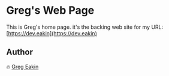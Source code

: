 # Greg's Web Page

This is Greg's home page.
it's the backing web site for my URL: [https://dev.eakin](https://dev.eakin)

## Author
:fire: [Greg Eakin](https://www.linkedin.com/in/gregeakin)

